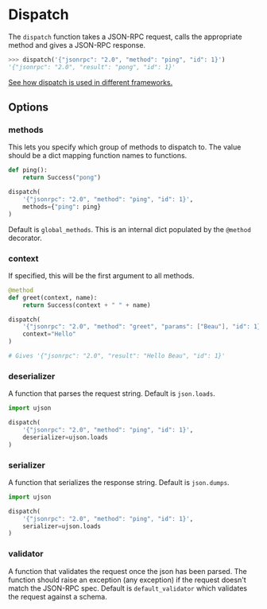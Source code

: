 # Dispatch

The `dispatch` function takes a JSON-RPC request, calls the appropriate method
and gives a JSON-RPC response.

```python
>>> dispatch('{"jsonrpc": "2.0", "method": "ping", "id": 1}')
'{"jsonrpc": "2.0", "result": "pong", "id": 1}'
```

[See how dispatch is used in different frameworks.](examples)

## Options

### methods

This lets you specify which group of methods to dispatch to. The value should
be a dict mapping function names to functions.

```python
def ping():
    return Success("pong")

dispatch(
    '{"jsonrpc": "2.0", "method": "ping", "id": 1}',
    methods={"ping": ping}
)
```

Default is `global_methods`. This is an internal dict populated by the
`@method` decorator.

### context

If specified, this will be the first argument to all methods.

```python
@method
def greet(context, name):
    return Success(context + " " + name)

dispatch(
    '{"jsonrpc": "2.0", "method": "greet", "params": ["Beau"], "id": 1}',
    context="Hello"
)

# Gives '{"jsonrpc": "2.0", "result": "Hello Beau", "id": 1}'
```

### deserializer

A function that parses the request string. Default is `json.loads`.

```python
import ujson

dispatch(
    '{"jsonrpc": "2.0", "method": "ping", "id": 1}',
    deserializer=ujson.loads
)
```

### serializer

A function that serializes the response string. Default is `json.dumps`.

```python
import ujson

dispatch(
    '{"jsonrpc": "2.0", "method": "ping", "id": 1}',
    serializer=ujson.loads
)
```

### validator

A function that validates the request once the json has been parsed. The
function should raise an exception (any exception) if the request doesn't match
the JSON-RPC spec. Default is `default_validator` which validates the request
against a schema.
